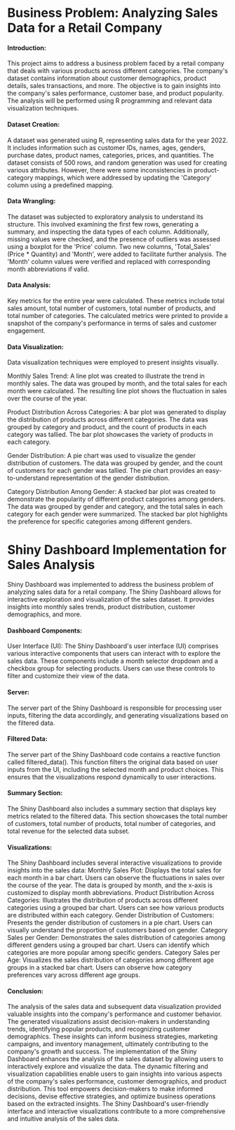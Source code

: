 # Business Problem: Analyzing Sales Data for a Retail Company
#### Introduction:
This project aims to address a business problem faced by a retail company that deals with various products across different categories. The company's dataset contains information about customer demographics, product details, sales transactions, and more. The objective is to gain insights into the company's sales performance, customer base, and product popularity. The analysis will be performed using R programming and relevant data visualization techniques.
#### Dataset Creation:
A dataset was generated using R, representing sales data for the year 2022. It includes information such as customer IDs, names, ages, genders, purchase dates, product names, categories, prices, and quantities. The dataset consists of 500 rows, and random generation was used for creating various attributes. However, there were some inconsistencies in product-category mappings, which were addressed by updating the 'Category' column using a predefined mapping.
#### Data Wrangling:
The dataset was subjected to exploratory analysis to understand its structure. This involved examining the first few rows, generating a summary, and inspecting the data types of each column. Additionally, missing values were checked, and the presence of outliers was assessed using a boxplot for the 'Price' column. Two new columns, 'Total_Sales' (Price * Quantity) and 'Month', were added to facilitate further analysis. The 'Month' column values were verified and replaced with corresponding month abbreviations if valid.
#### Data Analysis:
Key metrics for the entire year were calculated. These metrics include total sales amount, total number of customers, total number of products, and total number of categories. The calculated metrics were printed to provide a snapshot of the company's performance in terms of sales and customer engagement.
#### Data Visualization:
Data visualization techniques were employed to present insights visually.

Monthly Sales Trend: A line plot was created to illustrate the trend in monthly sales. The data was grouped by month, and the total sales for each month were calculated. The resulting line plot shows the fluctuation in sales over the course of the year.

Product Distribution Across Categories: A bar plot was generated to display the distribution of products across different categories. The data was grouped by category and product, and the count of products in each category was tallied. The bar plot showcases the variety of products in each category.

Gender Distribution: A pie chart was used to visualize the gender distribution of customers. The data was grouped by gender, and the count of customers for each gender was tallied. The pie chart provides an easy-to-understand representation of the gender distribution.

Category Distribution Among Gender: A stacked bar plot was created to demonstrate the popularity of different product categories among genders. The data was grouped by gender and category, and the total sales in each category for each gender were summarized. The stacked bar plot highlights the preference for specific categories among different genders.

# Shiny Dashboard Implementation for Sales Analysis

Shiny Dashboard was implemented to address the business problem of analyzing sales data for a retail company. The Shiny Dashboard allows for interactive exploration and visualization of the sales dataset. It provides insights into monthly sales trends, product distribution, customer demographics, and more.

#### Dashboard Components:
User Interface (UI):
The Shiny Dashboard's user interface (UI) comprises various interactive components that users can interact with to explore the sales data. These components include a month selector dropdown and a checkbox group for selecting products. Users can use these controls to filter and customize their view of the data.

#### Server:
The server part of the Shiny Dashboard is responsible for processing user inputs, filtering the data accordingly, and generating visualizations based on the filtered data.

#### Filtered Data:
The server part of the Shiny Dashboard code contains a reactive function called filtered_data(). This function filters the original data based on user inputs from the UI, including the selected month and product choices. This ensures that the visualizations respond dynamically to user interactions.

#### Summary Section:
The Shiny Dashboard also includes a summary section that displays key metrics related to the filtered data. This section showcases the total number of customers, total number of products, total number of categories, and total revenue for the selected data subset.

#### Visualizations:
The Shiny Dashboard includes several interactive visualizations to provide insights into the sales data:
Monthly Sales Plot: Displays the total sales for each month in a bar chart. Users can observe the fluctuations in sales over the course of the year. The data is grouped by month, and the x-axis is customized to display month abbreviations.
Product Distribution Across Categories: Illustrates the distribution of products across different categories using a grouped bar chart. Users can see how various products are distributed within each category.
Gender Distribution of Customers: Presents the gender distribution of customers in a pie chart. Users can visually understand the proportion of customers based on gender.
Category Sales per Gender: Demonstrates the sales distribution of categories among different genders using a grouped bar chart. Users can identify which categories are more popular among specific genders.
Category Sales per Age: Visualizes the sales distribution of categories among different age groups in a stacked bar chart. Users can observe how category preferences vary across different age groups.

#### Conclusion:
The analysis of the sales data and subsequent data visualization provided valuable insights into the company's performance and customer behavior. The generated visualizations assist decision-makers in understanding trends, identifying popular products, and recognizing customer demographics. These insights can inform business strategies, marketing campaigns, and inventory management, ultimately contributing to the company's growth and success. 
The implementation of the Shiny Dashboard enhances the analysis of the sales dataset by allowing users to interactively explore and visualize the data. The dynamic filtering and visualization capabilities enable users to gain insights into various aspects of the company's sales performance, customer demographics, and product distribution. This tool empowers decision-makers to make informed decisions, devise effective strategies, and optimize business operations based on the extracted insights. The Shiny Dashboard's user-friendly interface and interactive visualizations contribute to a more comprehensive and intuitive analysis of the sales data.














